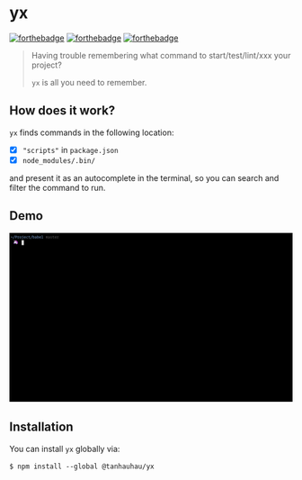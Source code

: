 # yx

[![forthebadge](https://forthebadge.com/images/badges/built-by-developers.svg)](https://forthebadge.com)
[![forthebadge](https://forthebadge.com/images/badges/built-with-love.svg)](https://forthebadge.com)
[![forthebadge](https://forthebadge.com/images/badges/uses-js.svg)](https://forthebadge.com)

> Having trouble remembering what command to start/test/lint/xxx your project?
>
> `yx` is all you need to remember.

## How does it work?

`yx` finds commands in the following location:
- [x] `"scripts"` in `package.json`
- [x] `node_modules/.bin/`

and present it as an autocomplete in the terminal, so you can search and filter the command to run.

## Demo

![demo](./demos/yx.gif)

## Installation

You can install `yx` globally via:

```
$ npm install --global @tanhauhau/yx
```
